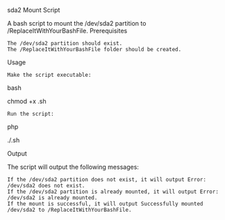 sda2 Mount Script

A bash script to mount the /dev/sda2 partition to /ReplaceItWithYourBashFile.
Prerequisites

    The /dev/sda2 partition should exist.
    The /ReplaceItWithYourBashFile folder should be created.

Usage

    Make the script executable:

bash

chmod +x <script-name>.sh

    Run the script:

php

./<script-name>.sh

Output

The script will output the following messages:

    If the /dev/sda2 partition does not exist, it will output Error: /dev/sda2 does not exist.
    If the /dev/sda2 partition is already mounted, it will output Error: /dev/sda2 is already mounted.
    If the mount is successful, it will output Successfully mounted /dev/sda2 to /ReplaceItWithYourBashFile.
